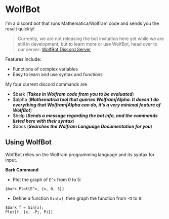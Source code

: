# WolfBot
I'm a discord bot that runs Mathematica/Wolfram code and sends you the result quickly!

> Currently, we are not releasing the bot invitation here yet while we are still in development, but to learn more or use WolfBot, head over to our server: [WolfBot Discord Server](https://discord.gg/eyd376A)

Features include:
- Functions of complex variables
- Easy to learn and use syntax and functions

My four current discord commands are
- $bark (***Takes in Wolfram code from you to be evaluated***)
- $alpha (***Mathematica tool that queries Wolfram|Alpha. It doesn't do everything that Wolfram|Alpha can do, it's a very minimal feature of WolfBot***)
- $help (***Sends a message regarding the bot info, and the commands listed here with their syntax***)
- $docs (***Searches the Wolfram Language Documentation for you***)

## Using WolfBot
  WolfBot relies on the Wolfram programming language and its syntax for input.
  
__**Bark Command**__
- Plot the graph of `E^x` from 0 to 5:
```
$bark Plot[E^x, {x, 0, 5}]
```
- Define a function `Sin[x]`, then graph the function from -π to π:
 ```
 $bark f = Sin[x];
Plot[f, {x, -Pi, Pi}]
```
